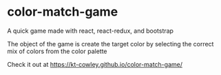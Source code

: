# color-match-game
A quick game made with react, react-redux, and bootstrap

The object of the game is create the target color by selecting the correct mix of colors from the color palette

Check it out at https://kt-cowley.github.io/color-match-game/
